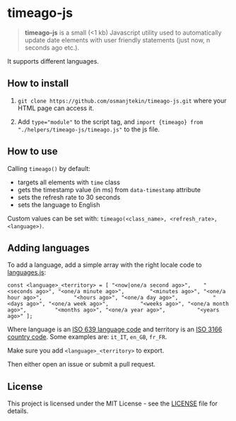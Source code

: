 # timeago-js

> **timeago-js** is a small (<1 kb) Javascript utility used to automatically update date elements with user friendly statements (just now, n seconds ago etc.). 

It supports different languages.

## How to install

1. `git clone https://github.com/osmanjtekin/timeago-js.git` where your HTML page can access it.

2. Add `type="module"` to the script tag, and `import {timeago} from "./helpers/timeago-js/timeago.js"` to the js file.

## How to use

Calling `timeago()` by default:
- targets all elements with `time` class
- gets the timestamp value (in ms) from `data-timestamp` attribute
- sets the refresh rate to 30 seconds
- sets the language to English

Custom values can be set with: `timeago(<class_name>, <refresh_rate>, <language>)`.

## Adding languages

To add a language, add a simple array with the right locale code to [languages.js](languages.js):

  `const <language>_<territory> = [
      "<now|one/a second ago>",    "<seconds ago>",
      "<one/a minute ago>", 	   "<minutes ago>",
      "<one/a hour ago>",   	   "<hours ago>",
      "<one/a day ago>",  	 	   "<days ago>",
      "<one/a week ago>",    	   "<weeks ago>",
      "<one/a month ago>",  	   "<months ago>",
      "<one/a year ago>", 		   "<years ago>"
    ];`

Where language is an [ISO 639 language code](https://en.wikipedia.org/wiki/List_of_ISO_639-1_codes) and territory is an [ISO 3166 country code](https://en.wikipedia.org/wiki/ISO_3166-1#Current_codes). Some examples are: `it_IT`, `en_GB`, `fr_FR`.

Make sure you add `<language>_<territory>` to export.

Then either open an issue or submit a pull request.

## License

This project is licensed under the MIT License - see the [LICENSE](LICENSE) file for details.